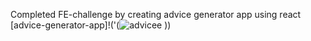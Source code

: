 Completed FE-challenge by creating advice generator app using react [advice-generator-app]!('(![advicee](https://user-images.githubusercontent.com/89941244/198337215-648dd612-e205-4878-96ac-91fe7c26b515.png)
))
